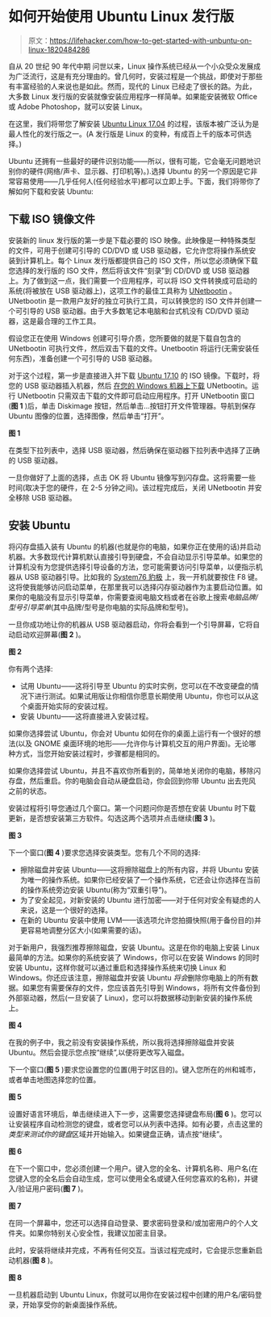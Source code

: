 # 如何开始使用 Ubuntu Linux 发行版

> 原文：<https://lifehacker.com/how-to-get-started-with-unbuntu-on-linux-1820484286>

自从 20 世纪 90 年代中期 问世以来，Linux 操作系统已经从一个小众受众发展成为广泛流行，这是有充分理由的。曾几何时，安装过程是一个挑战，即使对于那些有丰富经验的人来说也是如此。然而，现代的 Linux 已经走了很长的路。为此，大多数 Linux 发行版的安装就像安装应用程序一样简单。如果能安装微软 Office 或 Adobe Photoshop，就可以安装 Linux。



在这里，我们将带您了解安装 [Ubuntu Linux 17.04](http://releases.ubuntu.com/17.04/) 的过程，该版本被广泛认为是最人性化的发行版之一。(A 发行版是 Linux 的变种，有成百上千的版本可供选择。)

Ubuntu 还拥有一些最好的硬件识别功能——所以，很有可能，它会毫无问题地识别你的硬件(网络/声卡、显示器、打印机等)。).选择 Ubuntu 的另一个原因是它非常容易使用——几乎任何人(任何经验水平)都可以立即上手。下面，我们将带你了解如何下载和安装 Ubuntu:

## **下载 ISO 镜像文件**

安装新的 linux 发行版的第一步是下载必要的 ISO 映像。此映像是一种特殊类型的文件，可用于创建可引导的 CD/DVD 或 USB 驱动器，它允许您将操作系统安装到计算机上。每个 Linux 发行版都提供自己的 ISO 文件，所以您必须确保下载您选择的发行版的 ISO 文件，然后将该文件“刻录”到 CD/DVD 或 USB 驱动器上。为了做到这一点，我们需要一个应用程序，可以将 ISO 文件转换成可启动的系统(将被放在 USB 驱动器上)，这项工作的最佳工具称为 [UNetbootin](https://unetbootin.github.io/) 。UNetbootin 是一款用户友好的独立可执行工具，可以转换您的 ISO 文件并创建一个可引导的 USB 驱动器。由于大多数笔记本电脑和台式机没有 CD/DVD 驱动器，这是最合理的工作工具。

假设您正在使用 Windows 创建可引导介质，您所要做的就是下载自包含的 UNetbootin 可执行文件，然后双击下载的文件。Unetbootin 将运行(无需安装任何东西)，准备创建一个可引导的 USB 驱动器。

对于这个过程，第一步是直接进入并下载 [Ubuntu 17.10](https://www.ubuntu.com/download/desktop/contribute?version=17.10&architecture=amd64) 的 ISO 镜像。下载时，将您的 USB 驱动器插入机器，然后 [在您的 Windows 机器上下载](https://github.com/unetbootin/unetbootin/releases/download/657/unetbootin-windows-657.exe) UNetbootin。运行 UNetbootin 只需双击下载的文件即可启动应用程序。打开 UNetbootin 窗口(**图 1** )后，单击 Diskimage 按钮，然后单击…按钮打开文件管理器。导航到保存 Ubuntu 图像的位置，选择图像，然后单击“打开”。

**图 1**

在类型下拉列表中，选择 USB 驱动器，然后确保在驱动器下拉列表中选择了正确的 USB 驱动器。

一旦你做好了上面的选择，点击 OK 将 Ubuntu 镜像写到闪存盘。这将需要一些时间(取决于您的硬件，在 2-5 分钟之间)。该过程完成后，关闭 UNetbootin 并安全移除 USB 驱动器。

## **安装 Ubuntu**

将闪存盘插入装有 Ubuntu 的机器(也就是你的电脑，如果你正在使用的话)并启动机器。大多数现代计算机默认直接引导到硬盘，不会自动显示引导菜单。如果您的计算机没有为您提供选择引导设备的方法，您可能需要访问引导菜单，以便指示机器从 USB 驱动器引导。比如我的 [System76 豹极](https://system76.com/desktops/leopard) 上，我一开机就要按住 F8 键。这将使我能够访问启动菜单，在那里我可以选择闪存驱动器作为主要启动位置。如果你的电脑没有显示引导菜单，你需要查阅电脑文档或者在谷歌上搜索*电脑品牌/型号引导菜单*(其中品牌/型号是你电脑的实际品牌和型号)。

一旦你成功地让你的机器从 USB 驱动器启动，你将会看到一个引导屏幕，它将自动启动欢迎屏幕(**图 2** )。

**图 2**

你有两个选择:

*   试用 Ubuntu——这将引导至 Ubuntu 的实时实例，您可以在不改变硬盘的情况下进行测试。如果试用版让你相信你愿意长期使用 Ubuntu，你也可以从这个桌面开始实际的安装过程。
*   安装 Ubuntu——这将直接进入安装过程。

如果你选择尝试 Ubuntu，你会对 Ubuntu 如何在你的桌面上运行有一个很好的想法(以及 GNOME 桌面环境的地形——允许你与计算机交互的用户界面)。无论哪种方式，当您开始安装过程时，步骤都是相同的。

如果你选择尝试 Ubuntu，并且不喜欢你所看到的，简单地关闭你的电脑，移除闪存盘，然后重启。你的电脑会自动从硬盘启动，你会回到你带 Ubuntu 出去兜风之前的状态。

安装过程将引导您通过几个窗口。第一个问题问你是否想在安装 Ubuntu 时下载更新，是否想安装第三方软件。勾选这两个选项并点击继续(**图 3** )。

**图 3**

下一个窗口(**图 4** )要求您选择安装类型。您有几个不同的选择:

*   擦除磁盘并安装 Ubuntu——这将擦除磁盘上的所有内容，并将 Ubuntu 安装为唯一的操作系统。如果你已经安装了一个操作系统，它还会让你选择在当前的操作系统旁边安装 Ubuntu(称为“双重引导”)。
*   为了安全起见，对新安装的 Ubuntu 进行加密——对于任何对安全有疑虑的人来说，这是一个很好的选择。
*   在新的 Ubuntu 安装中使用 LVM——该选项允许您拍摄快照(用于备份目的)并更容易地调整分区大小(如果需要的话)。

对于新用户，我强烈推荐擦除磁盘，安装 Ubuntu。这是在你的电脑上安装 Linux 最简单的方法。如果你的系统安装了 Windows，你可以在安装 Windows 的同时安装 Ubuntu，这样你就可以通过重启和选择操作系统来切换 Linux 和 Windows。你还应该注意，擦除磁盘并安装 Ubuntu *将会*删除你电脑上的所有数据。如果您有需要保存的文件，您应该首先引导到 Windows，将所有文件备份到外部驱动器，然后(一旦安装了 Linux)，您可以将数据移动到新安装的操作系统上。

**图 4**

在我的例子中，我之前没有安装操作系统，所以我将选择擦除磁盘并安装 Ubuntu。然后会提示您点按“继续”,以便将更改写入磁盘。

下一个窗口(**图 5** )要求您设置您的位置(用于时区目的)。键入您所在的州和城市，或者单击地图选择您的位置。

**图 5**

设置好语言环境后，单击继续进入下一步，这需要您选择键盘布局(**图 6** )。您可以让安装程序自动检测您的键盘，或者您可以从列表中选择。如有必要，点击这里的*类型来测试你的键盘*区域并开始输入。如果键盘正确，请点按“继续”。

**图 6**

在下一个窗口中，您必须创建一个用户。键入您的全名、计算机名称、用户名(在您键入您的全名后会自动生成，您可以使用全名或键入任何您喜欢的名称)，并键入/验证用户密码(**图 7** )。

**图 7**

在同一个屏幕中，您还可以选择自动登录、要求密码登录和/或加密用户的个人文件夹。如果你特别关心安全性，我建议加密主目录。

此时，安装将继续并完成，不再有任何交互。当该过程完成时，它会提示您重新启动机器(**图 8** )。

**图 8**

一旦机器启动到 Ubuntu Linux，你就可以用你在安装过程中创建的用户名/密码登录，开始享受你的新桌面操作系统。